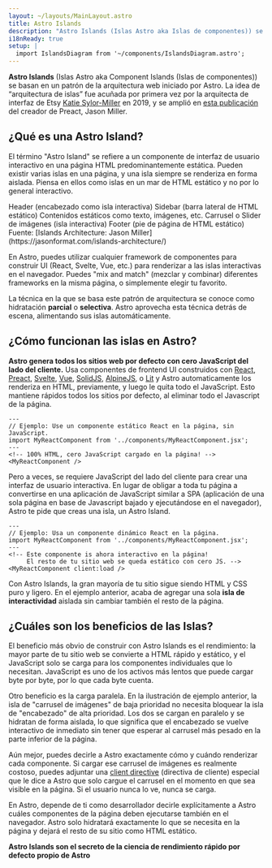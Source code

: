 ```yaml
---
layout: ~/layouts/MainLayout.astro
title: Astro Islands 
description: "Astro Islands (Islas Astro aka Islas de componentes)) se basan en un patrón de la arquitectura web iniciado por Astro. La idea de “arquitectura de islas” fue acuñada por primera vez por la arquitecta de interfaz de Etsy, Katie Sylor-Miller, en 2019 y fue ampliada por el creador de Preact, Jason Miller."
i18nReady: true
setup: |
  import IslandsDiagram from '~/components/IslandsDiagram.astro';
---
```


**Astro Islands** (Islas Astro aka Component Islands (Islas de componentes)) se basan en un patrón de la arquitectura web iniciado por Astro. La idea de “arquitectura de islas” fue acuñada por primera vez por la arquitecta de interfaz de Etsy [Katie Sylor-Miller](https://twitter.com/ksylor) en 2019, y se amplió en [esta publicación](https://jasonformat.com/islands-architecture/) del creador de Preact, Jason Miller.

## ¿Qué es una Astro Island?

El término "Astro Island" se refiere a un componente de interfaz de usuario interactivo en una página HTML predominantemente estática. Pueden existir varias islas en una página, y una isla siempre se renderiza en forma aislada. Piensa en ellos como islas en un mar de HTML estático y no por lo general interactivo.

<IslandsDiagram>
    <Fragment slot="headerApp">Header (encabezado como isla interactiva)</Fragment>
    <Fragment slot="sidebarApp">Sidebar (barra lateral de HTML estático)</Fragment>
    <Fragment slot="main">
        Contenidos estáticos como texto, imágenes, etc.
    </Fragment>
    <Fragment slot="carouselApp">Carrusel o Slider de imágenes (isla interactiva)</Fragment>
    <Fragment slot="footer">Footer (pie de página de HTML estático)</Fragment>
    <Fragment slot="source">Fuente: [Islands Architecture: Jason Miller](https://jasonformat.com/islands-architecture/)</Fragment>
</IslandsDiagram>

En Astro, puedes utilizar cualquier framework de componentes para construir UI (React, Svelte, Vue, etc.) para renderizar a las islas interactivas en el navegador. Puedes "mix and match" (mezclar y combinar) diferentes frameworks en la misma página, o simplemente elegir tu favorito.

La técnica en la que se basa este patrón de arquitectura se conoce como hidratación **parcial** o **selectiva**. Astro aprovecha esta técnica detrás de escena, alimentando sus islas automáticamente.

## ¿Cómo funcionan las islas en Astro?

**Astro genera todos los sitios web por defecto con cero JavaScript del lado del cliente.** Usa componentes de frontend UI construidos con [React](https://reactjs.org/), [Preact](https://preactjs.com/), [Svelte](https://svelte.dev/), [Vue](https://vuejs.org/), [SolidJS](https://www.solidjs.com/), [AlpineJS](https://alpinejs.dev/), o [Lit](https://lit.dev/) y Astro automaticamente los renderiza en HTML, previamente, y luego le quita todo el JavaScript. Esto mantiene rápidos todos los sitios por defecto, al eliminar todo el Javascript de la página.

```astro title="src/pages/index.astro"
---
// Ejemplo: Use un componente estático React en la página, sin JavaScript.
import MyReactComponent from '../components/MyReactComponent.jsx';
---
<!-- 100% HTML, cero JavaScript cargado en la página! -->
<MyReactComponent />
```

Pero a veces, se requiere JavaScript del lado del cliente para crear una interfaz de usuario interactiva. En lugar de obligar a toda tu página a convertirse en una aplicación de JavaScript similar a SPA (aplicación de una sola página en base de Javascript bajado y ejecutándose en el navegador), Astro te pide que creas una isla, un Astro Island.

```astro title="src/pages/index.astro" ins="client:load"
---
// Ejemplo: Usa un componente dinámico React en la página.
import MyReactComponent from '../components/MyReactComponent.jsx';
---
<!-- Este componente is ahora interactivo en la página! 
     El resto de tu sitio web se queda estático con cero JS. -->
<MyReactComponent client:load />
```

Con Astro Islands, la gran mayoría de tu sitio sigue siendo HTML y CSS puro y ligero. En el ejemplo anterior, acaba de agregar una sola **isla de interactividad** aislada sin cambiar también el resto de la página.

## ¿Cuáles son los beneficios de las Islas?

El beneficio más obvio de construir con Astro Islands es el rendimiento: la mayor parte de tu sitio web se convierte a HTML rápido y estático, y el JavaScript solo se carga para los componentes individuales que lo necesitan. JavaScript es uno de los activos más lentos que puede cargar byte por byte, por lo que cada byte cuenta.

Otro beneficio es la carga paralela. En la ilustración de ejemplo anterior, la isla de "carrusel de imágenes" de baja prioridad no necesita bloquear la isla de "encabezado" de alta prioridad. Los dos se cargan en paralelo y se hidratan de forma aislada, lo que significa que el encabezado se vuelve interactivo de inmediato sin tener que esperar al carrusel más pesado en la parte inferior de la página.

Aún mejor, puedes decirle a Astro exactamente cómo y cuándo renderizar cada componente. Si cargar ese carrusel de imágenes es realmente costoso, puedes adjuntar una [client directive](/es/reference/directives-reference/#client-directives) (directiva de cliente) especial que le dice a Astro que solo cargue el carrusel en el momento en que sea visible en la página. Si el usuario nunca lo ve, nunca se carga.

En Astro, depende de ti como desarrollador decirle explícitamente a Astro cuáles componentes de la página deben ejecutarse también en el navegador. Astro solo hidratará exactamente lo que se necesita en la página y dejará el resto de su sitio como HTML estático.

**Astro Islands son el secreto de la ciencia de rendimiento rápido por defecto propio de Astro**
